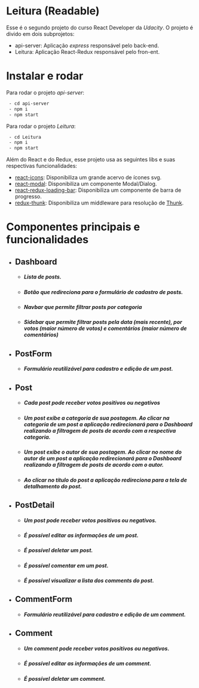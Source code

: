 # Leitura (Readable)
Esse é o segundo projeto do curso React Developer da *Udacity*.
O projeto é divido em dois subprojetos:
 - api-server: Aplicação *express* responsável pelo back-end.
 - Leitura: Aplicação React-Redux responsável pelo fron-ent.

# Instalar e rodar
Para rodar o projeto *api-server*:
```bash
 - cd api-server
 - npm i
 - npm start
 ```
 
 Para rodar o projeto *Leitura*:
```bash
 - cd Leitura
 - npm i
 - npm start
 ```
 
 Além do React e do Redux, esse projeto usa as seguintes libs e suas respectivas funcionalidades:
  - [react-icons](https://react-icons.netlify.com): Disponibiliza um grande acervo de ícones svg.
  - [react-modal](https://github.com/reactjs/react-modal): Disponibiliza um componente Modal/Dialog.
  - [react-redux-loading-bar](https://github.com/mironov/react-redux-loading-bar): Disponibiliza um componente de barra de progresso.
  - [redux-thunk](https://github.com/reduxjs/redux-thunk): Disponibiliza um middleware para resolução de [Thunk](https://en.wikipedia.org/wiki/Thunk).
  
# Componentes principais e funcionalidades
- ## Dashboard
  - ##### Lista de posts.
  - ##### Botão que redireciona para o **formulário de cadastro de posts**.
  - ##### **Navbar** que permite filtrar posts por categoria
  - ##### **Sidebar** que permite filtrar posts pela data (mais recente), por votos (maior número de votos) e comentários (maior número de comentários)

- ## PostForm
  - ##### Formulário reutilizável para cadastro e edição de um **post**.
 
- ## Post
  - ##### Cada **post** pode receber votos positivos ou negativos
  - ##### Um **post** exibe a categoria de sua postagem. Ao clicar na categoria de um **post** a aplicação redirecionará para o **Dashboard** realizando a filtragem de posts de acordo com a respectiva categoria.
  - ##### Um **post** exibe o autor de sua postagem. Ao clicar no nome do autor de um **post** a aplicação redirecionará para o **Dashboard** realizando a filtragem de posts de acordo com o autor.
  - ##### Ao clicar no título do post a aplicação redireciona para a tela de detalhamento do **post**.

- ## PostDetail
  - ##### Um **post** pode receber votos positivos ou negativos.
  - ##### É possível editar as informações de um **post**.
  - ##### É possível deletar um **post**.
  - ##### É possível comentar em um **post**.
  - ##### É possível visualizar a lista dos **comments** do **post**.

- ## CommentForm
  - ##### Formulário reutilizável para cadastro e edição de um **comment**.

- ## Comment
  - ##### Um **comment** pode receber votos positivos ou negativos.
  - ##### É possível editar as informações de um **comment**.
  - ##### É possível deletar um **comment**.



